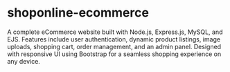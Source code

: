 # shoponline-ecommerce
A complete eCommerce website built with Node.js, Express.js, MySQL, and EJS. Features include user authentication, dynamic product listings, image uploads, shopping cart, order management, and an admin panel. Designed with responsive UI using Bootstrap for a seamless shopping experience on any device.
